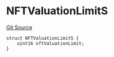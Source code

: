 # NFTValuationLimitS
[Git Source](https://github.com/thrackle-io/tron/blob/898ac13e9c0d669d38da44f8bf60a26e9528ba9b/src/client/token/handler/diamond/RuleStorage.sol)


```solidity
struct NFTValuationLimitS {
    uint16 nftValuationLimit;
}
```

